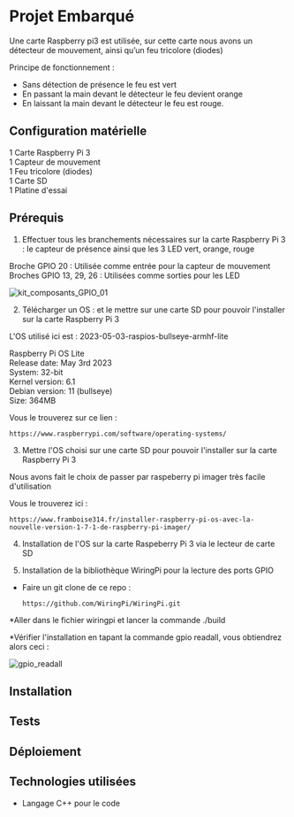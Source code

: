 # Projet Embarqué

Une carte Raspberry pi3 est utilisée, sur cette carte nous avons un détecteur de mouvement, ainsi qu’un feu tricolore (diodes)

Principe de fonctionnement : 
* Sans détection de présence le feu est vert
* En passant la main devant le détecteur le feu devient orange
* En laissant la main devant le détecteur le feu est rouge.

## Configuration matérielle

1 Carte Raspberry Pi 3  
1 Capteur de mouvement  
1 Feu tricolore (diodes)  
1 Carte SD  
1 Platine d'essai  

## Prérequis
1. Effectuer tous les branchements nécessaires sur la carte Raspberry Pi 3 : le capteur de présence ainsi que les 3 LED vert, orange, rouge 

Broche GPIO 20 : Utilisée comme entrée pour la capteur de mouvement  
Broches GPIO 13, 29, 26 : Utilisées comme sorties pour les LED 

![kit_composants_GPIO_01](https://github.com/JB77860/projet_embarque/assets/50988564/7df59933-a1eb-46ab-991b-3a7e55154b1a)

2. Télécharger un OS : et le mettre sur une carte SD pour pouvoir l'installer sur la carte Raspberry Pi 3
  
L'OS utilisé ici est : 2023-05-03-raspios-bullseye-armhf-lite

Raspberry Pi OS Lite  
Release date: May 3rd 2023  
System: 32-bit  
Kernel version: 6.1  
Debian version: 11 (bullseye)  
Size: 364MB  

Vous le trouverez sur ce lien :  
```
https://www.raspberrypi.com/software/operating-systems/
```

3. Mettre l'OS choisi sur une carte SD pour pouvoir l'installer sur la carte Raspberry Pi 3

Nous avons fait le choix de passer par raspeberry pi imager très facile d'utilisation

Vous le trouverez ici :  
```
https://www.framboise314.fr/installer-raspberry-pi-os-avec-la-nouvelle-version-1-7-1-de-raspberry-pi-imager/
```

4. Installation de l'OS sur la carte Raspeberry Pi 3 via le lecteur de carte SD

5. Installation de la bibliothèque WiringPi pour la lecture des ports GPIO

* Faire un git clone de ce repo :
  ```
  https://github.com/WiringPi/WiringPi.git
  ```
*Aller dans le fichier wiringpi et lancer la commande ./build

*Vérifier l'installation en tapant la commande gpio readall, vous obtiendrez alors ceci :   
  
![gpio_readall](https://github.com/JB77860/projet_embarque/assets/50988564/55ef0c64-3eff-4617-ad1f-f8e0d4d90df9)




## Installation



## Tests



## Déploiement


## Technologies utilisées

* Langage C++ pour le code



